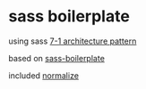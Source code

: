 # sass boilerplate
using sass [7-1 architecture pattern](https://sass-guidelin.es/#architecture)

based on [sass-boilerplate](https://github.com/HugoGiraudel/sass-boilerplate)

included [normalize](https://necolas.github.io/normalize.css/)